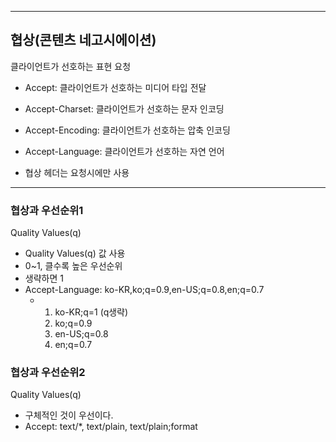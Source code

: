 ***
## 협상(콘텐츠 네고시에이션)
클라이언트가 선호하는 표현 요청

* Accept: 클라이언트가 선호하는 미디어 타입 전달
* Accept-Charset: 클라이언트가 선호하는 문자 인코딩
* Accept-Encoding: 클라이언트가 선호하는 압축 인코딩
* Accept-Language: 클라이언트가 선호하는 자연 언어

* 협상 헤더는 요청시에만 사용

***
### 협상과 우선순위1
Quality Values(q)

* Quality Values(q) 값 사용
* 0~1, 클수록 높은 우선순위
* 생략하면 1
* Accept-Language: ko-KR,ko;q=0.9,en-US;q=0.8,en;q=0.7
  * 1. ko-KR;q=1 (q생략)
    2. ko;q=0.9
    3. en-US;q=0.8
    4. en;q=0.7
   
### 협상과 우선순위2
Quality Values(q)

* 구체적인 것이 우선이다.
* Accept: text/*, text/plain, text/plain;format
